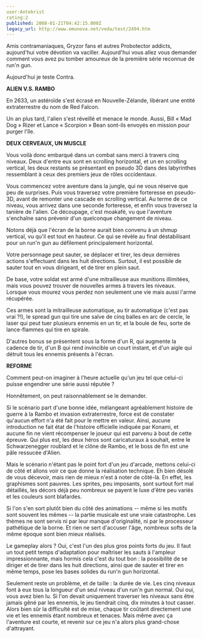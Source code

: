 ```yaml
---
user:Antekrist
rating:2
published: 2008-01-21T04:42:15.000Z
legacy_url: http://www.emunova.net/veda/test/2494.htm
---
```

Amis contramaniaques, Gryzor fans et autres Probotector addicts, aujourd'hui votre dévotion va vaciller. Aujourd'hui vous allez vous demander comment vous avez pu tomber amoureux de la première série reconnue de run'n gun.  

Aujourd'hui je teste Contra.  

  

**ALIEN V.S. RAMBO**  

En 2633, un astéroïde s'est écrasé en Nouvelle-Zélande, libérant une entité extraterrestre du nom de Red Falcon.  

Un an plus tard, l'alien s'est réveillé et menace le monde. Aussi, Bill « Mad Dog » Rizer et Lance « Scorpion » Bean sont-ils envoyés en mission pour purger l'île.  

  

**DEUX CERVEAUX, UN MUSCLE**  

Vous voilà donc embarqué dans un combat sans merci à travers cinq niveaux. Deux d'entre eux sont en scrolling horizontal, et un en scrolling vertical, les deux restants se présentant en pseudo 3D dans des labyrinthes ressemblant à ceux des premiers jeux de rôles occidentaux.  

Vous commencez votre aventure dans la jungle, qui ne vous réserve que peu de surprises. Puis vous traversez votre première forteresse en pseudo-3D, avant de remonter une cascade en scrolling vertical. Au terme de ce niveau, vous arrivez dans une seconde forteresse, et enfin vous traversez la tanière de l'alien. Ce découpage, c'est moakafé, vu que l'aventure s'enchaîne sans prévenir d'un quelconque changement de niveau.  

Notons déjà que l'écran de la borne aurait bien convenu à un shmup vertical, vu qu'il est tout en hauteur. Ce qui se révèle au final déstabilisant pour un run'n gun au défilement principalement horizontal.  

Votre personnage peut sauter, se déplacer et tirer, les deux dernières actions s'effectuant dans les huit directions. Surtout, il est possible de sauter tout en vous dirigeant, et de tirer en plein saut.  

De base, votre soldat est armé d'une mitrailleuse aux munitions illimitées, mais vous pouvez trouver de nouvelles armes à travers les niveaux. Lorsque vous mourez vous perdez non seulement une vie mais aussi l'arme récupérée.  

Ces armes sont la mitrailleuse automatique, au tir automatique (c'est pas vrai ?!), le spread gun qui tire une salve de cinq balles en arc de cercle, le laser qui peut tuer plusieurs ennemis en un tir, et la boule de feu, sorte de lance-flammes qui tire en spirale.  

D'autres bonus se présentent sous la forme d'un R, qui augmente la cadence de tir, d'un B qui rend invincible un court instant, et d'un aigle qui détruit tous les ennemis présents à l'écran.  

  

**REFORME**  

Comment peut-on imaginer à l'heure actuelle qu'un jeu tel que celui-ci puisse engendrer une série aussi réputée ?  

Honnêtement, on peut raisonnablement se le demander.  

Si le scénario part d'une bonne idée, mélangeant agréablement histoire de guerre à la Rambo et invasion extraterrestre, force est de constater qu'aucun effort n'a été fait pour le mettre en valeur. Ainsi, aucune introduction ne fait état de l'histoire officielle indiquée par Konami, et aucune fin ne vient récompenser le joueur qui est parvenu à bout de cette épreuve. Qui plus est, les deux héros sont caricaturaux à souhait, entre le Schwarzenegger roublard et le clône de Rambo, et le boss de fin est une pâle ressucée d'Alien.  

Mais le scénario n'étant pas le point fort d'un jeu d'arcade, mettons celui-ci de côté et allons voir ce que donne la réalisation technique. Eh bien désolé de vous décevoir, mais rien de mieux n'est à noter de côté-là. En effet, les graphismes sont pauvres. Les sprites, peu imposants, sont surtout fort mal détaillés, les décors déjà peu nombreux se payent le luxe d'être peu variés et les couleurs sont blafardes.  

Si l'on s'en sort plutôt bien du côté des animations -- même si les motifs sont souvent les mêmes -- la partie musicale est une vraie catastrophe. Les thèmes ne sont servis ni par leur manque d'originalité, ni par le processeur pathétique de la borne. Et rien ne sert d'accuser l'âge, nombreux softs de la même époque sont bien mieux réalisés.  

Le gameplay alors ? Oui, c'est l'un des plus gros points forts du jeu. Il faut un tout petit temps d'adaptation pour maîtriser les sauts à l'ampleur impressionnante, mais hormis cela c'est du tout bon : la possibilité de se diriger et de tirer dans les huit directions, ainsi que de sauter et tirer en même temps, pose les bases solides du run'n gun horizontal.  

Seulement reste un problème, et de taille : la durée de vie. Les cinq niveaux font à eux tous la longueur d'un seul niveau d'un run'n gun normal. Oui oui, vous avez bien lu. Si l'on devait uniquement traverser les niveaux sans être jamais gêné par les ennemis, le jeu tiendrait cinq, dix minutes à tout casser. Alors bien sûr la difficulté est de mise, chaque tir coûtant directement une vie et les ennemis étant nombreux et tenaces. Mais même avec ça l'aventure est courte, et revenir sur ce jeu n'a alors plus grand-chose d'attrayant.